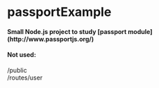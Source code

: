 # passportExample

<h4>Small Node.js project to study [passport module](http://www.passportjs.org/) </h4>

<h4>Not used: </h4>
/public
<br>
/routes/user
